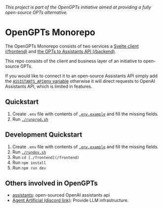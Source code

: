 _This project is part of the OpenGPTs initiative aimed at providing a fully open-source GPTs alternative._

# OpenGPTs Monorepo

The OpenGPTs Monorepo consists of two services a [Svelte client (/frontend)](/frontend) and [the GPTs to Assistants API (/backend)](/backend).

This repo consists of the client and business layer of an initiative to open-source GPTs.

If you would like to connect it to an open-source Assistants API simply add the [`ASSISTANTS_API`env variable](.env.example) otherwise it will direct requests to OpenAI Assistants API, which is limited in features.

## Quickstart
1. Create `.env` file with contents of [`.env.example`](.env.example) and fill the missing fields.
2. Run [`./runprod.sh`](runprod.sh)

## Development Quickstart
1. Create `.env` file with contents of [`.env.example`](.env.example) and fill the missing fields.
2. Run [`./rundev.sh`](rundev.sh)
3. Run `cd [./frontend](/frontend)`
4. Run `npm install`
5. Run `npm run dev`

## Others involved in OpenGPTs 
-  [assistants](https://github.com/stellar-amenities/assistants): open-sourced OpenAI assistants api
- [Agent Artificial (discord link)](https://discord.gg/yKE2Q52R): Provide LLM infrastructure.
